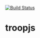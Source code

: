 [![Build Status](https://travis-ci.org/troopjs/troopjs.png)](https://travis-ci.org/troopjs/troopjs)

# troopjs
